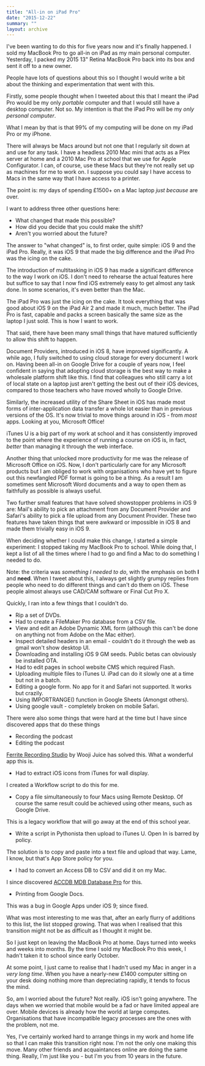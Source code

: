 ```yaml
---
title: "All-in on iPad Pro"
date: "2015-12-22"
summary: ""
layout: archive
---
```


I've been wanting to do this for five years now and it's finally happened. I sold my MacBook Pro to go all-in on iPad as my main personal computer. Yesterday, I packed my 2015 13" Retina MacBook Pro back into its box and sent it off to a new owner.

People have lots of questions about this so I thought I would write a bit about the thinking and experimentation that went with this.

Firstly, some people thought when I tweeted about this that I meant the iPad Pro would be my only _portable_ computer and that I would still have a desktop computer. Not so. My intention is that the iPad Pro will be my _only personal computer_.

What I mean by that is that 99% of my computing will be done on my iPad Pro or my iPhone.

There will always be Macs around but not one that I regularly sit down at and use for any task. I have a headless 2010 Mac mini that acts as a Plex server at home and a 2010 Mac Pro at school that we use for Apple Configurator. I can, of course, use these Macs but they're not really set up as machines for me to work on. I suppose you could say I have access to Macs in the same way that I have access to a printer.

The point is: my days of spending £1500+ on a Mac laptop _just because_ are over.

I want to address three other questions here:

- What changed that made this possible?
- How did you decide that you could make the shift?
- Aren't you worried about the future?

The answer to "what changed" is, to first order, quite simple: iOS 9 and the iPad Pro. Really, it was iOS 9 that made the big difference and the iPad Pro was the icing on the cake.

The introduction of multitasking in iOS 9 has made a significant difference to the way I work on iOS. I don't need to rehearse the actual features here but suffice to say that I now find iOS extremely easy to get almost any task done. In some scenarios, it's even better than the Mac.

The iPad Pro was just the icing on the cake. It took everything that was good about iOS 9 on the iPad Air 2 and made it much, much better. The iPad Pro is fast, capable and packs a screen basically the same size as the laptop I just sold. This is how I want to work.

That said, there have been many small things that have matured sufficiently to allow this shift to happen.

Document Providers, introduced in iOS 8, have improved significantly. A while ago, I fully switched to using cloud storage for every document I work on. Having been all-in on Google Drive for a couple of years now, I feel confident in saying that adopting cloud storage is the best way to make a wholesale platform shift like this. I find that colleagues who still carry a lot of local state on a laptop just aren't getting the best out of their iOS devices, compared to those teachers who have moved wholly to Google Drive.

Similarly, the increased utility of the Share Sheet in iOS has made most forms of inter-application data transfer a whole lot easier than in previous versions of the OS. It's now trivial to move things around in iOS - from _most_ apps. Looking at you, Microsoft Office!

iTunes U is a big part of my work at school and it has consistently improved to the point where the experience of running a course on iOS is, in fact, _better_ than managing it through the web interface.

Another thing that unlocked more productivity for me was the release of Microsoft Office on iOS. Now, I don't particularly care for any Microsoft products but I am obliged to work with organisations who have yet to figure out this newfangled PDF format is going to be a thing. As a result I am sometimes sent Microsoft Word documents and a way to open them as faithfully as possible is always useful.

Two further small features that have solved showstopper problems in iOS 9 are: Mail's ability to pick an attachment from any Document Provider and Safari's ability to pick a file upload from any Document Provider. These two features have taken things that were awkward or impossible in iOS 8 and made them trivially easy in iOS 9.

When deciding whether I could make this change, I started a simple experiment: I stopped taking my MacBook Pro to school. While doing that, I kept a list of all the times where I had to go and find a Mac to do something I needed to do.

Note: the criteria was _something I needed to do_, with the emphasis on both **I** and **need**. When I tweet about this, I always get slightly grumpy replies from people who need to do different things and can't do them on iOS. These people almost always use CAD/CAM software or Final Cut Pro X.

Quickly, I ran into a few things that I couldn't do.

- Rip a set of DVDs.
- Had to create a FileMaker Pro database from a CSV file.
- View and edit an Adobe Dynamic XML form (although this can't be done on anything not from Adobe on the Mac either).
- Inspect detailed headers in an email - couldn't do it through the web as gmail won't show desktop UI.
- Downloading and installing iOS 9 GM seeds. Public betas can obviously be installed OTA.
- Had to edit pages in school website CMS which required Flash.
- Uploading multiple files to iTunes U. iPad can do it slowly one at a time but not in a batch.
- Editing a google form. No app for it and Safari not supported. It works but crazily.
- Using IMPORTRANGE() function in Google Sheets (Amongst others).
- Using google vault - completely broken on mobile Safari.

There were also some things that were hard at the time but I have since discovered apps that do these things

- Recording the podcast
- Editing the podcast

[Ferrite Recording Studio](https://appsto.re/gb/zOvU8.i) by Wooji Juice has solved this. What a wonderful app this is.

- Had to extract iOS icons from iTunes for wall display.

I created a Workflow script to do this for me.

- Copy a file simultaneously to four Macs using Remote Desktop. Of course the same result could be achieved using other means, such as Google Drive.

This is a legacy workflow that will go away at the end of this school year.

- Write a script in Pythonista then upload to iTunes U. Open In is barred by policy.

The solution is to copy and paste into a text file and upload that way. Lame, I know, but that's App Store policy for you.

- I had to convert an Access DB to CSV and did it on my Mac.

I since discovered [ACCDB MDB Database Pro](https://appsto.re/gb/af1c6.i) for this.

- Printing from Google Docs.

This was a bug in Google Apps under iOS 9; since fixed.

What was most interesting to me was that, after an early flurry of additions to this list, the list stopped growing. That was when I realised that this transition might not be as difficult as I thought it might be.

So I just kept on leaving the MacBook Pro at home. Days turned into weeks and weeks into months. By the time I sold my MacBook Pro this week, I hadn't taken it to school since early October.

At some point, I just came to realise that I hadn't used my Mac in anger in a _very long time_. When you have a nearly-new £1400 computer sitting on your desk doing nothing more than depreciating rapidly, it tends to focus the mind.

So, am I worried about the future? Not really. iOS isn't going anywhere. The days when we worried that mobile would be a fad or have limited appeal are over. Mobile devices is already how the world at large computes. Organisations that have incompatible legacy processes are the ones with the problem, not me.

Yes, I've certainly worked hard to arrange things in my work and home life so that I can make this transition right now. I'm not the only one making this move. Many other friends and acquaintances online are doing the same thing. Really, I'm just like you - but I'm you from 10 years in the future.
